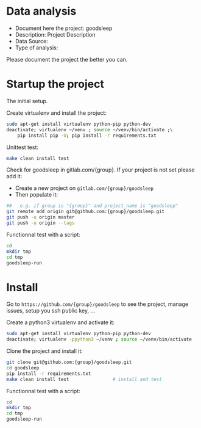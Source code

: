 # Data analysis
- Document here the project: goodsleep
- Description: Project Description
- Data Source:
- Type of analysis:

Please document the project the better you can.

# Startup the project

The initial setup.

Create virtualenv and install the project:
```bash
sudo apt-get install virtualenv python-pip python-dev
deactivate; virtualenv ~/venv ; source ~/venv/bin/activate ;\
    pip install pip -U; pip install -r requirements.txt
```

Unittest test:
```bash
make clean install test
```

Check for goodsleep in gitlab.com/{group}.
If your project is not set please add it:

- Create a new project on `gitlab.com/{group}/goodsleep`
- Then populate it:

```bash
##   e.g. if group is "{group}" and project_name is "goodsleep"
git remote add origin git@github.com:{group}/goodsleep.git
git push -u origin master
git push -u origin --tags
```

Functionnal test with a script:

```bash
cd
mkdir tmp
cd tmp
goodsleep-run
```

# Install

Go to `https://github.com/{group}/goodsleep` to see the project, manage issues,
setup you ssh public key, ...

Create a python3 virtualenv and activate it:

```bash
sudo apt-get install virtualenv python-pip python-dev
deactivate; virtualenv -ppython3 ~/venv ; source ~/venv/bin/activate
```

Clone the project and install it:

```bash
git clone git@github.com:{group}/goodsleep.git
cd goodsleep
pip install -r requirements.txt
make clean install test                # install and test
```
Functionnal test with a script:

```bash
cd
mkdir tmp
cd tmp
goodsleep-run
```
